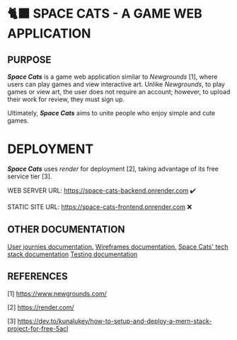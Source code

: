 # 🐈‍⬛ SPACE CATS - A GAME WEB APPLICATION

## PURPOSE

_**Space Cats**_ is a game web application similar to _Newgrounds_ [1], where users can play games and view interactive art. Unlike _Newgrounds_, to play games or view art, the user does not require an account; however, to upload their work for review, they must sign up.

Ultimately, _**Space Cats**_ aims to unite people who enjoy simple and cute games.

# DEPLOYMENT

_**Space Cats**_ uses _render_ for deployment [2], taking advantage of its free service tier [3].

WEB SERVER URL: https://space-cats-backend.onrender.com ✔️

STATIC SITE URL: https://space-cats-frontend.onrender.com ❌

## OTHER DOCUMENTATION

[User journies documentation.](docs/design/user_flow.md)
[Wireframes documentation.](docs/design/wireframes.md)
[Space Cats' tech stack documentation](docs/tech/tech_stack.md)
[Testing documentation](docs/tech/discarded_tech.md)

## REFERENCES

[1] https://www.newgrounds.com/

[2] https://render.com/

[3] https://dev.to/kunalukey/how-to-setup-and-deploy-a-mern-stack-project-for-free-5acl
